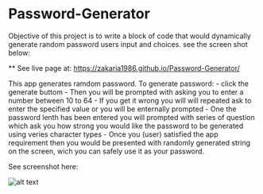 # Password-Generator

Objective of this project is to write a block of code that would dynamically generate random password users input and choices. see the screen shot below:

** See live page at: https://zakaria1986.github.io/Password-Generator/

This app generates ramdom password. To generate password:
    - click the generate buttom
    - Then you will be prompted with asking you to enter a number between 10 to 64 
    - If you get it wrong you will will repeated ask to enter the specified value or you will be enternally prompted 
    - One the password lenth has been entered you will prompted with series of question which ask you how strong you would like the password to be generated using veries character types
    - Once you (user) satisfied the app requirement then you would be presented with randomly generated string on the screen, wich you can safely use it as your password. 

See screenshot here: 



![alt text](/img/psgenerator.gif)


